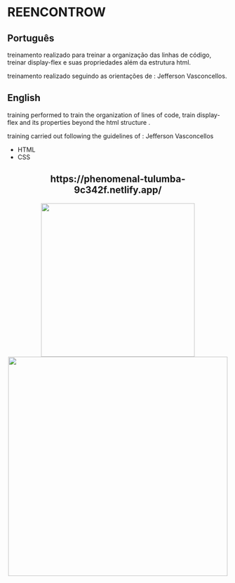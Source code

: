<h1>REENCONTROW</h1>

<h2>Português </h2>
<p>treinamento realizado para treinar a organização das linhas de código, treinar display-flex e suas propriedades além da estrutura html.</p>
<p> treinamento realizado seguindo as orientações de : Jefferson Vasconcellos. </p>

<h2>English</h2>
<p>training performed to train the organization of lines of code, train display-flex and its properties beyond the html structure .</p>
<p> training carried out following the guidelines of : Jefferson Vasconcellos </p>

<ul>
  <li>HTML</li>
  <li>CSS</li>
</ul>
<div align="center"> 
 
 <h2>https://phenomenal-tulumba-9c342f.netlify.app/</h2>
<img src="https://user-images.githubusercontent.com/90284411/156901908-e1d76730-cac2-4420-b49a-c32b3f7b7c24.png" height="350px" />
 
<img src="" height="500px" />
</div>



